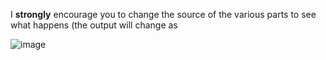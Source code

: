 I **strongly** encourage you to change the source of the various parts to see what happens (the output will change as





![image](https://user-images.githubusercontent.com/25517708/219961732-60c7acf5-6cd0-4366-90cb-60732ce3fd5d.png)







